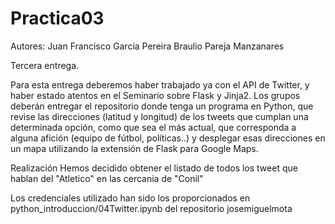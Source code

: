# Practica03
Autores: Juan Francisco Garcia Pereira Braulio Pareja Manzanares

Tercera entrega.

Para esta entrega deberemos haber trabajado ya con el API de Twitter, 
y haber estado atentos en el Seminario sobre Flask y Jinja2​. 
Los grupos deberán entregar el repositorio donde tenga un programa en Python, 
que revise las direcciones (latitud y longitud) de los tweets que cumplan una determinada opción, 
como que sea el más actual, que corresponda a alguna afición (equipo de fútbol, políticas..) 
y desplegar esas direcciones en un mapa utilizando la extensión de Flask ​para Google Maps.

Realización
Hemos decidido obtener el listado de todos los tweet que hablan del "Atletico" en las cercania de "Conil"

Los credenciales utilizado han sido los proporcionados en python_introduccion/04Twitter.ipynb del repositorio josemiguelmota
